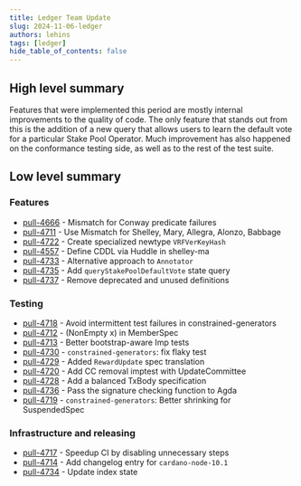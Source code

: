 ```yaml
---
title: Ledger Team Update
slug: 2024-11-06-ledger
authors: lehins
tags: [ledger]
hide_table_of_contents: false
---
```


## High level summary

Features that were implemented this period are mostly internal improvements to the quality of code. The only feature that stands out from this is the addition of a new query that allows users to learn the default vote for a particular Stake Pool Operator. Much improvement has also happened on the conformance testing side, as well as to the rest of the test suite.

## Low level summary

### Features

* [pull-4666] - Mismatch for Conway predicate failures
* [pull-4711] - Use Mismatch for Shelley, Mary, Allegra, Alonzo, Babbage
* [pull-4722] - Create specialized newtype `VRFVerKeyHash`
* [pull-4557] - Define CDDL via Huddle in shelley-ma
* [pull-4733] - Alternative approach to `Annotator`
* [pull-4735] - Add `queryStakePoolDefaultVote` state query
* [pull-4737] - Remove deprecated and unused definitions

### Testing

* [pull-4718] - Avoid intermittent test failures in constrained-generators
* [pull-4712] - (NonEmpty x) in MemberSpec
* [pull-4713] - Better bootstrap-aware Imp tests
* [pull-4730] - `constrained-generators`: fix flaky test
* [pull-4729] - Added `RewardUpdate` spec translation
* [pull-4720] - Add CC removal imptest with UpdateCommittee
* [pull-4728] - Add a balanced TxBody specification
* [pull-4736] - Pass the signature checking function to Agda
* [pull-4719] - `constrained-generators`: Better shrinking for SuspendedSpec

### Infrastructure and releasing

* [pull-4717] - Speedup CI by disabling unnecessary steps
* [pull-4714] - Add changelog entry for `cardano-node-10.1`
* [pull-4734] - Update index state

[pull-4718]: https://github.com/IntersectMBO/cardano-ledger/pull/4718
[pull-4666]: https://github.com/IntersectMBO/cardano-ledger/pull/4666
[pull-4717]: https://github.com/IntersectMBO/cardano-ledger/pull/4717
[pull-4714]: https://github.com/IntersectMBO/cardano-ledger/pull/4714
[pull-4711]: https://github.com/IntersectMBO/cardano-ledger/pull/4711
[pull-4712]: https://github.com/IntersectMBO/cardano-ledger/pull/4712
[pull-4713]: https://github.com/IntersectMBO/cardano-ledger/pull/4713
[pull-4730]: https://github.com/IntersectMBO/cardano-ledger/pull/4730
[pull-4729]: https://github.com/IntersectMBO/cardano-ledger/pull/4729
[pull-4720]: https://github.com/IntersectMBO/cardano-ledger/pull/4720
[pull-4722]: https://github.com/IntersectMBO/cardano-ledger/pull/4722
[pull-4734]: https://github.com/IntersectMBO/cardano-ledger/pull/4734
[pull-4728]: https://github.com/IntersectMBO/cardano-ledger/pull/4728
[pull-4557]: https://github.com/IntersectMBO/cardano-ledger/pull/4557
[pull-4733]: https://github.com/IntersectMBO/cardano-ledger/pull/4733
[pull-4735]: https://github.com/IntersectMBO/cardano-ledger/pull/4735
[pull-4736]: https://github.com/IntersectMBO/cardano-ledger/pull/4736
[pull-4737]: https://github.com/IntersectMBO/cardano-ledger/pull/4737
[pull-4719]: https://github.com/IntersectMBO/cardano-ledger/pull/4719
